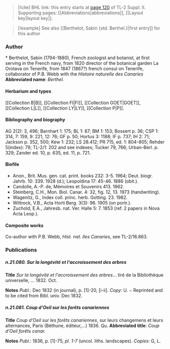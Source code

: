 > [!cite] BHL link: this entry starts at [page 120](https://www.biodiversitylibrary.org/page/33265317) of TL-2 Suppl. II.
> Supporting pages: [[Abbreviations|abbreviations]], [[Layout key|layout key]].

> [!example] See also [[Berthelot, Sabin {std. Berthel.}|first entry]] for this author

### Author

\* Berthelot, Sabin (1794-1880), French zoologist and botanist, at first serving in the French navy, from 1820 director of the botanical garden La Orotava on Tenerife, from 1847 (1867?) french consul on Tenerife, collaborator of P.B. Webb with the *Histoire naturelle des Canaries* 
**Abbreviated name**: *Berthel.*

#### Herbarium and types

[[Collection B|B]], [[Collection FI|FI]], [[Collection GOET|GOET]], [[Collection L|L]], [[Collection LY|LY]], [[Collection P|P]].

#### Bibliography and biography

AG 2(2): 3, 496; Barnhart 1: 175; BL 1: 87; BM 1: 153; Bossert p. 36; CSP 1: 314, 7: 159, 9: 221, 12: 76; GF p. 50; Hortus 3: 1188; IF p. 737; IH 2: 71; Jackson p. 352, 500; Kew 1: 232; LS 28.412; PR 715, ed. 1: 804-805; Rehder 5(index): 79; TL-2/1: 202 and see indexes; Tucker 79, 766; Urban-Berl. p. 329; Zander ed. 10, p. 635, ed. 11, p. 721.

#### Biofile

- Anon., Brit. Mus. gen. cat. print. books 232: 3-5. 1964; Deut. biogr. Jahrb. 10: 339. 1928 (d.); Leopoldina 17: 45-46. 1886 (obit.).
- Candolle, A.-P. de, Mémoires et Souvenirs 413. 1862.
- Steinberg, C.H., Mon. Biol. Canar. 4: 32, fig. 12, 13. 1973 (handwriting).
- Wagenitz, G., Index coll. princ. herb. Gotting. 23. 1982.
- Wittrock, V.B., Acta Horti Berg. 3(3): 96. 1905 (on portr.).
- Zuchold, E.A., Jahresb. nat. Ver. Halle 5: 7. 1853 (ref. 2 papers in Nova Acta Leop.).

#### Composite works

Co-author with P.B. Webb, *Hist. nat. Iles Canaries*, see TL-2/16.863.

### Publications

##### n.21.080. Sur la longévité et l'accroissement des arbres

**Title**
*Sur la longévité et l'accroissement des arbres*... tiré de la Bibliothèque universelle, ... 1832. Oct.

**Notes**
*Publ*.: Dec 1832 (in journal), p. \[1\]-20, \[i-ii\]. *Copy*: U. − Reprinted and to be cited from Bibl. univ. Dec 1832.

##### n.21.081. Coup d'Oeil sur les forêts canariennes

**Title**
*Coup d'Oeil sur les forêts canariennes*, sur leurs changemens et leurs alternances, Paris (Béthune, éditeur,...) 1836. Qu.
**Abbreviated title**: *Coup d'Oeil forêts canar.*

**Notes**
*Publ*.: 1836, p. \[1\]-75, *pl. 1-7* (uncol. liths. landscapes). *Copies*: G, L.

